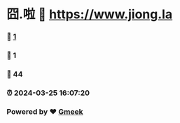 # 囧.啦 :link: https://www.jiong.la 
### :page_facing_up: [1](https://www.jiong.la/tag.html) 
### :speech_balloon: 1 
### :hibiscus: 44 
### :alarm_clock: 2024-03-25 16:07:20 
### Powered by :heart: [Gmeek](https://github.com/Meekdai/Gmeek)
